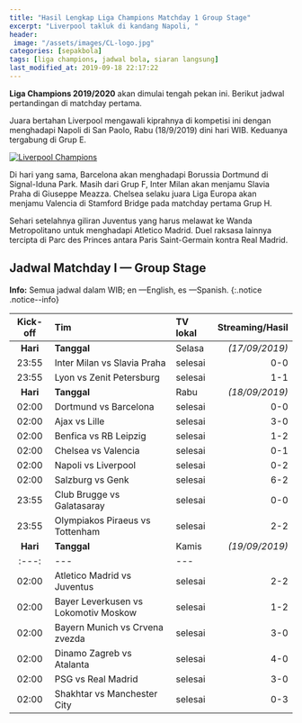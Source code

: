 ```yaml
---
title: "Hasil Lengkap Liga Champions Matchday 1 Group Stage"
excerpt: "Liverpool takluk di kandang Napoli, "
header:
 image: "/assets/images/CL-logo.jpg"
categories: [sepakbola]
tags: [liga champions, jadwal bola, siaran langsung]
last_modified_at: 2019-09-18 22:17:22
---
```


**Liga Champions 2019/2020** akan dimulai tengah pekan ini. Berikut jadwal pertandingan di matchday pertama.

Juara bertahan Liverpool mengawali kiprahnya di kompetisi ini dengan menghadapi Napoli di San Paolo, Rabu (18/9/2019) dini hari WIB. Keduanya tergabung di Grup E.

[![Liverpool Champions](https://i0.wp.com/knoacc.github.io/catetan/assets/images/Liverpool.jpg?resize=640,360)](/assets/images/Liverpool.jpg)

Di hari yang sama, Barcelona akan menghadapi Borussia Dortmund di Signal-Iduna Park. Masih dari Grup F, Inter Milan akan menjamu Slavia Praha di Giuseppe Meazza. Chelsea selaku juara Liga Europa akan menjamu Valencia di Stamford Bridge pada matchday pertama Grup H.

Sehari setelahnya giliran Juventus yang harus melawat ke Wanda Metropolitano untuk menghadapi Atletico Madrid. Duel raksasa lainnya tercipta di Parc des Princes antara Paris Saint-Germain kontra Real Madrid.

## Jadwal Matchday I — Group Stage

**Info:** Semua jadwal dalam WIB; en —English, es —Spanish.
{:.notice .notice--info}

|Kick-off|Tim|TV lokal|Streaming/Hasil|
|:---:|:---|:---|---:|
|**Hari**|**Tanggal**|Selasa|_(17/09/2019)_|
|23:55|Inter Milan vs Slavia Praha|selesai|0-0|
|23:55|Lyon vs Zenit Petersburg|selesai|1-1|
|**Hari**|**Tanggal**|Rabu|_(18/09/2019)_|
|02:00|Dortmund vs Barcelona|selesai|0-0|
|02:00|Ajax vs Lille|selesai|3-0|
|02:00|Benfica vs RB Leipzig|selesai|1-2|
|02:00|Chelsea vs Valencia|selesai|0-1|
|02:00|Napoli vs Liverpool|selesai|0-2|
|02:00|Salzburg vs Genk|selesai|6-2|
|23:55|Club Brugge vs Galatasaray|selesai|0-0|
|23:55|Olympiakos Piraeus vs Tottenham|selesai|2-2|
|**Hari**|**Tanggal**|Kamis|_(19/09/2019)_|
|:---:|---|---|
|02:00|Atletico Madrid vs Juventus|selesai|2-2|
|02:00|Bayer Leverkusen vs Lokomotiv Moskow|selesai|1-2|
|02:00|Bayern Munich vs Crvena zvezda|selesai|3-0|
|02:00|Dinamo Zagreb vs Atalanta|selesai|4-0|
|02:00|PSG vs Real Madrid|selesai|3-0|
|02:00|Shakhtar vs Manchester City|selesai|0-3|

<!--
Semua streaming kualitas HD. Siapkan Kuota ± 2 Gb dan bandwith ± 5mbps untuk menonton streaming dengan _lantjar djaja_.
{:.notice .notice--danger}

-->
